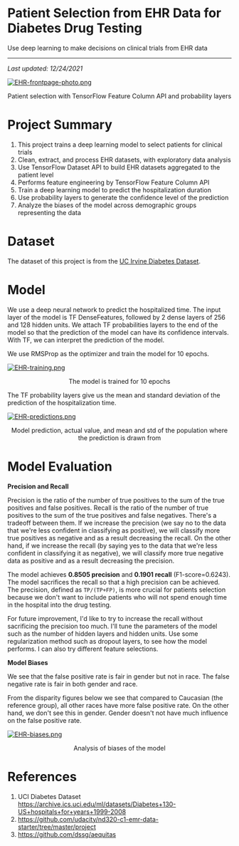 # Patient Selection from EHR Data for Diabetes Drug Testing
Use deep learning to make decisions on clinical trials from EHR data

---
*Last updated: 12/24/2021*

[![EHR-frontpage-photo.png](https://i.postimg.cc/NMwjkLhz/EHR-frontpage-photo.png)](https://postimg.cc/PL2HtX5W)
<p align="center">
    Patient selection with TensorFlow Feature Column API and probability layers
</p>

# Project Summary

1. This project trains a deep learning model to select patients for clinical trials
2. Clean, extract, and process EHR datasets, with exploratory data analysis
3. Use TensorFlow Dataset API to build EHR datasets aggregated to the patient level
4. Performs feature engineering by TensorFlow Feature Column API
5. Train a deep learning model to predict the hospitalization duration
6. Use probability layers to generate the confidence level of the prediction
7. Analyze the biases of the model across demographic groups representing the data


# Dataset

The dataset of this project is from the [UC Irvine Diabetes Dataset](https://archive.ics.uci.edu/ml/datasets/Diabetes+130-US+hospitals+for+years+1999-2008).

# Model

We use a deep neural network to predict the hospitalized time. The input layer of the model is TF DenseFeatures, followed by 2 dense layers of 256 and 128 hidden units. We attach TF probabilities layers to the end of the model so that the prediction of the model can have its confidence intervals. With TF, we can interpret the prediction of the model.

We use RMSProp as the optimizer and train the model for 10 epochs.

[![EHR-training.png](https://i.postimg.cc/T2BBzTD0/EHR-training.png)](https://postimg.cc/5jqPvdpQ)
<p align="center">
    The model is trained for 10 epochs
</p>

The TF probability layers give us the mean and standard deviation of the prediction of the hospitalization time.

[![EHR-predictions.png](https://i.postimg.cc/2S8c3xVH/EHR-predictions.png)](https://postimg.cc/KRwrHB7L)
<p align="center">
    Model prediction, actual value, and mean and std of the population where the prediction is drawn from
</p>

# Model Evaluation

**Precision and Recall**

Precision is the ratio of the number of true positives to the sum of the true positives and false positives. Recall is the ratio of the number of true positives to the sum of the true positives and false negatives. There's a tradeoff between them. If we increase the precision (we say no to the data that we're less confident in classifying as positive), we will classify more true positives as negative and as a result decreasing the recall. On the other hand, if we increase the recall (by saying yes to the data that we're less confident in classifying it as negative), we will classify more true negative data as positive and as a result decreasing the precision.

The model achieves **0.8505 precision** and **0.1901 recall** (F1-score=0.6243). The model sacrifices the recall so that a high precision can be achieved. The precision, defined as `TP/(TP+FP)`, is more crucial for patients selection because we don't want to include patients who will not spend enough time in the hospital into the drug testing.

For future improvement, I'd like to try to increase the recall without sacrificing the precision too much. I'll tune the parameters of the model such as the number of hidden layers and hidden units. Use some regularization method such as dropout layers, to see how the model performs. I can also try different feature selections.

**Model Biases**

We see that the false positive rate is fair in gender but not in race. The false negative rate is fair in both gender and race.

From the disparity figures below we see that compared to Caucasian (the reference group), all other races have more false positive rate. On the other hand, we don't see this in gender. Gender doesn't not have much influence on the false positive rate.

[![EHR-biases.png](https://i.postimg.cc/662Mv36X/EHR-biases.png)](https://postimg.cc/DmhQV7bj)
<p align="center">
    Analysis of biases of the model
</p>


# References

1. UCI Diabetes Dataset https://archive.ics.uci.edu/ml/datasets/Diabetes+130-US+hospitals+for+years+1999-2008
2. https://github.com/udacity/nd320-c1-emr-data-starter/tree/master/project
3. https://github.com/dssg/aequitas
